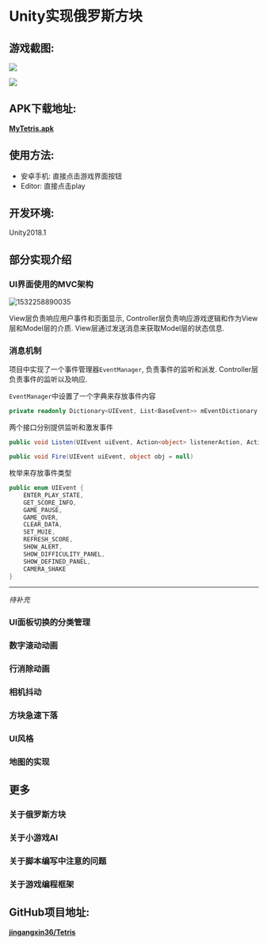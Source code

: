 

# Unity实现俄罗斯方块

## 游戏截图:

![](https://github.com/jingangxin36/Tetris/blob/master/Demo/Demo.gif)

![](https://github.com/jingangxin36/Tetris/blob/master/Demo/Demo1.gif)


## APK下载地址:

[**MyTetris.apk**](https://github.com/jingangxin36/Tetris/releases/download/V1.1/MyTetris.apk)

## 使用方法:

- 安卓手机: 直接点击游戏界面按钮
- Editor: 直接点击play

## 开发环境:

Unity2018.1

## 部分实现介绍

### UI界面使用的MVC架构

![1532258890035](C:\Users\ADMINI~1\AppData\Local\Temp\1532258890035.png)

View层负责响应用户事件和页面显示, Controller层负责响应游戏逻辑和作为View层和Model层的介质. View层通过发送消息来获取Model层的状态信息.

### 消息机制

项目中实现了一个事件管理器`EventManager`, 负责事件的监听和派发.  Controller层负责事件的监听以及响应. 

`EventManager`中设置了一个字典来存放事件内容

```C#
private readonly Dictionary<UIEvent, List<BaseEvent>> mEventDictionary = new Dictionary<UIEvent, List<BaseEvent>>();
```

两个接口分别提供监听和激发事件

```C#
public void Listen(UIEvent uiEvent, Action<object> listenerAction, Action callerAction = null) 

public void Fire(UIEvent uiEvent, object obj = null) 
```

枚举来存放事件类型

```C#
public enum UIEvent {
    ENTER_PLAY_STATE,
    GET_SCORE_INFO,
    GAME_PAUSE,
    GAME_OVER,
    CLEAR_DATA,
    SET_MUIE,
    REFRESH_SCORE,
    SHOW_ALERT,
    SHOW_DIFFICULITY_PANEL,
    SHOW_DEFINED_PANEL,
    CAMERA_SHAKE
}
```



---

*待补充*

### UI面板切换的分类管理

### 数字滚动动画

### 行消除动画 

### 相机抖动 

### 方块急速下落 

### UI风格 

### 地图的实现 

## 更多

### 关于俄罗斯方块

### 关于小游戏AI

### 关于脚本编写中注意的问题

### 关于游戏编程框架


## GitHub项目地址:

[**jingangxin36/Tetris**](https://github.com/jingangxin36/Tetris)